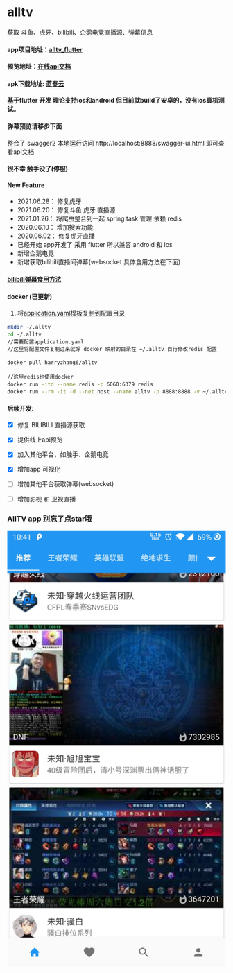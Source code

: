 # alltv
获取 斗鱼、虎牙、bilibili、企鹅电竞直播源、弹幕信息
#### app项目地址：[alltv_flutter](https://github.com/ha2ryzhang/alltv_flutter)
#### 预览地址：[在线api文档](http://debugers.com:8888/swagger-ui.html)
#### apk下载地址: [蓝奏云](https://alltv.lanzoui.com/b01bexnha)
**基于flutter 开发 理论支持ios和android 但目前就build了安卓的，没有ios真机测试。**
#### 弹幕预览请移步下面
整合了 swagger2 本地运行访问 http://localhost:8888/swagger-ui.html 即可查看api文档

#### 很不幸 触手没了(停服)

#### New Feature
* 2021.06.28： 修复虎牙
* 2021.06.20： 修复斗鱼 虎牙 直播源
* 2021.01.26： 将爬虫整合到一起 spring task 管理 依赖 redis 
* 2020.06.10： 增加搜索功能
* 2020.06.02： 修复虎牙直播
* 已经开始 app开发了 采用 flutter 所以兼容 android 和 ios 
* 新增企鹅电竞
* 新增获取bilibili直播间弹幕(websocket 具体食用方法在下面)

#### [bilibili弹幕食用方法](bilibiliDanmaku.md)

#### docker (已更新)

1. 将[application.yaml模板复制到配置目录](application-tmp.yaml)
```bash
mkdir ~/.alltv
cd ~/.alltv
//需要配置application.yaml
//这里将配置文件复制过来就好 docker 映射的目录在 ~/.alltv 自行修改redis 配置
```
```bash
docker pull harryzhang6/alltv

//这里redis也使用docker
docker run -itd --name redis -p 6060:6379 redis
docker run --rm -it -d --net host --name alltv -p 8888:8888 -v ~/.alltv:/root/.alltv  harryzhang6/alltv
```
#### 后续开发:

- [x] 修复 BILIBILI 直播源获取

- [x] 提供线上api预览

- [x] 加入其他平台，如触手、企鹅电竞

- [x] 增加app 可视化

- [ ] 增加其他平台获取弹幕(websocket)
- [ ] 增加影视 和 卫视直播 


### AllTV app 别忘了点star哦
![alltv_flutter](./images/alltv.jpeg)
